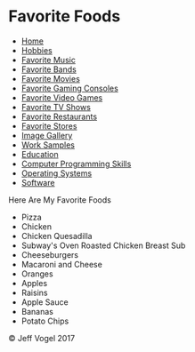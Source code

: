 <head>
		<link href="styles/Website About Me - main.css" rel="stylesheet"/>
		<meta charset="UTF-8"
	</head>
	<body onload="FavoriteFoodsProcess()">
		<div class = "header">
			<h1>Favorite Foods</h1>
		</div>
		<div class="nav">
			<ul>
				<li><a href="Website About Me - Main.md">Home</a></li>
				<li><a href="Website About Me - Hobbies.md">Hobbies</a></li>
				<li><a href="Website About Me - Favorite Music.md">Favorite Music</a></li>
				<li><a href="Website About Me - Favorite Bands.md">Favorite Bands</a></li>
				<li><a href="Website About Me - Favorite Movies.md">Favorite Movies</a></li>
				<li><a href="Website About Me - Favorite Gaming Consoles.md">Favorite Gaming Consoles</a></li>
				<li><a href="Website About Me - Favorite Video Games.md">Favorite Video Games</a></li>
				<li><a href="Website About Me - Favorite TV Shows.md">Favorite TV Shows</a></li>
				<li><a href="Website About Me - Favorite Restaurants.md">Favorite Restaurants</a></li>
				<li><a href="Website About Me - Favorite Stores.md">Favorite Stores</a></li>
				<li><a href="Website About Me - Image Gallery.md">Image Gallery</a></li>
				<li><a href="Website About Me - Work Samples.md">Work Samples</a></li>
				<li><a href="Website About Me - Education.md">Education</a></li>
				<li><a href="Website About Me - Computer Programming Skills.md">Computer Programming Skills</a></li>
				<li><a href="Website About Me - Operating Systems.md">Operating Systems</a></li>
				<li><a href="Website About Me - Software.md">Software</a></li>
			</ul>
		</div>
		<div class = "content">
			<p>Here Are My Favorite Foods</p>
			<div id = "myFavoriteFoodsDivElement">
				<ul>
					<li>Pizza</li>
					<li>Chicken</li>
					<li>Chicken Quesadilla</li>
					<li>Subway's Oven Roasted Chicken Breast Sub</li>
					<li>Cheeseburgers</li>
					<li>Macaroni and Cheese</li>
					<li>Oranges</li>
					<li>Apples</li>
					<li>Raisins</li>
					<li>Apple Sauce</li>
					<li>Bananas</li>
					<li>Potato Chips</li>
				</ul>
			</div>
		</div>
		<div class = "footer">
			<p>&copy; Jeff Vogel 2017</p>
		</div>
	</body>
